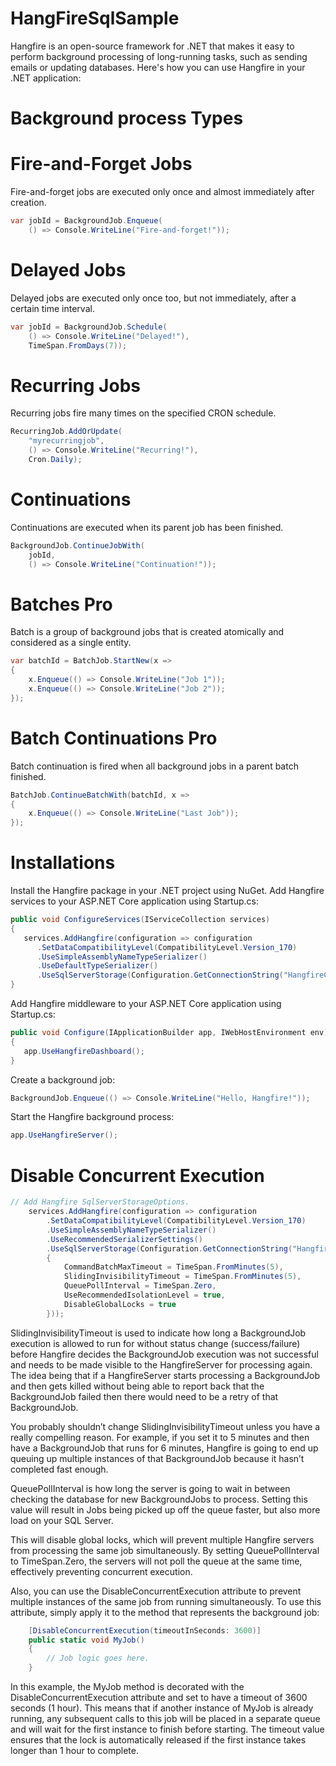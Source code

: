 # HangFireSqlSample
Hangfire is an open-source framework for .NET that makes it easy to perform background processing of long-running tasks, such as sending emails or updating databases. Here's how you can use Hangfire in your .NET application:

# Background process Types

# Fire-and-Forget Jobs
Fire-and-forget jobs are executed only once and almost immediately after creation.
````c#
var jobId = BackgroundJob.Enqueue(
    () => Console.WriteLine("Fire-and-forget!"));
````
# Delayed Jobs
Delayed jobs are executed only once too, but not immediately, after a certain time interval.
````c#
var jobId = BackgroundJob.Schedule(
    () => Console.WriteLine("Delayed!"),
    TimeSpan.FromDays(7));
````
# Recurring Jobs
Recurring jobs fire many times on the specified CRON schedule.
````c#
RecurringJob.AddOrUpdate(
    "myrecurringjob",
    () => Console.WriteLine("Recurring!"),
    Cron.Daily);
 ````
# Continuations
Continuations are executed when its parent job has been finished.
````c#
BackgroundJob.ContinueJobWith(
    jobId,
    () => Console.WriteLine("Continuation!"));
````
# Batches Pro
Batch is a group of background jobs that is created atomically and considered as a single entity.
````c#
var batchId = BatchJob.StartNew(x =>
{
    x.Enqueue(() => Console.WriteLine("Job 1"));
    x.Enqueue(() => Console.WriteLine("Job 2"));
});
````
# Batch Continuations Pro
Batch continuation is fired when all background jobs in a parent batch finished.
````c#
BatchJob.ContinueBatchWith(batchId, x =>
{
    x.Enqueue(() => Console.WriteLine("Last Job"));
});
````

# Installations 

Install the Hangfire package in your .NET project using NuGet.
Add Hangfire services to your ASP.NET Core application using Startup.cs:
````c#
public void ConfigureServices(IServiceCollection services)
{
   services.AddHangfire(configuration => configuration
      .SetDataCompatibilityLevel(CompatibilityLevel.Version_170)
      .UseSimpleAssemblyNameTypeSerializer()
      .UseDefaultTypeSerializer()
      .UseSqlServerStorage(Configuration.GetConnectionString("HangfireConnection")));
}
````
Add Hangfire middleware to your ASP.NET Core application using Startup.cs:
````c#
public void Configure(IApplicationBuilder app, IWebHostEnvironment env)
{
   app.UseHangfireDashboard();
}
````
Create a background job:
````c#
BackgroundJob.Enqueue(() => Console.WriteLine("Hello, Hangfire!"));
````
Start the Hangfire background process:
````c#
app.UseHangfireServer();
````

# Disable Concurrent Execution
````c#
// Add Hangfire SqlServerStorageOptions.
    services.AddHangfire(configuration => configuration
        .SetDataCompatibilityLevel(CompatibilityLevel.Version_170)
        .UseSimpleAssemblyNameTypeSerializer()
        .UseRecommendedSerializerSettings()
        .UseSqlServerStorage(Configuration.GetConnectionString("HangfireConnection"), new SqlServerStorageOptions
        {
            CommandBatchMaxTimeout = TimeSpan.FromMinutes(5),
            SlidingInvisibilityTimeout = TimeSpan.FromMinutes(5),
            QueuePollInterval = TimeSpan.Zero,
            UseRecommendedIsolationLevel = true,
            DisableGlobalLocks = true
        }));
````
    

SlidingInvisibilityTimeout is used to indicate how long a BackgroundJob execution is allowed to run for without status change (success/failure) before Hangfire decides the BackgroundJob execution was not successful and needs to be made visible to the HangfireServer for processing again. The idea being that if a HangfireServer starts processing a BackgroundJob and then gets killed without being able to report back that the BackgroundJob failed then there would need to be a retry of that BackgroundJob.

You probably shouldn’t change SlidingInvisibilityTimeout unless you have a really compelling reason. For example, if you set it to 5 minutes and then have a BackgroundJob that runs for 6 minutes, Hangfire is going to end up queuing up multiple instances of that BackgroundJob because it hasn’t completed fast enough.

QueuePollInterval is how long the server is going to wait in between checking the database for new BackgroundJobs to process. Setting this value will result in Jobs being picked up off the queue faster, but also more load on your SQL Server.


This will disable global locks, which will prevent multiple Hangfire servers from processing the same job simultaneously. By setting QueuePollInterval to TimeSpan.Zero, the servers will not poll the queue at the same time, effectively preventing concurrent execution.


Also, you can use the DisableConcurrentExecution attribute to prevent multiple instances of the same job from running simultaneously. To use this attribute, simply apply it to the method that represents the background job:
````c#
    [DisableConcurrentExecution(timeoutInSeconds: 3600)]
    public static void MyJob()
    {
        // Job logic goes here.
    }
````
In this example, the MyJob method is decorated with the DisableConcurrentExecution attribute and set to have a timeout of 3600 seconds (1 hour). This means that if another instance of MyJob is already running, any subsequent calls to this job will be placed in a separate queue and will wait for the first instance to finish before starting. The timeout value ensures that the lock is automatically released if the first instance takes longer than 1 hour to complete.
